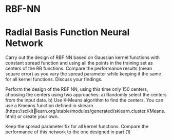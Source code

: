 # RBF-NN
# Radial Basis Function Neural Network

Carry out the design of RBF NN based on Gaussian kernel functions with constant spread function and using all
the points in the training set as centers of the RB functions. Compare the performance results (mean square
error) as you vary the spread parameter while keeping it the same for all kernel functions. Discuss your findings.


Perform the design of the RBF NN, using this time only 150 centers, choosing the centers using two approaches:
a) Randomly select the centers from the input data.
b) Use K-Means algorithm to find the centers. You can use a Kmeans function defined in sklearn (https://scikitlearn.org/stable/modules/generated/sklearn.cluster.KMeans.html) or create your own.

Keep the spread parameter fix for all kernel functions. Compare the performance of this network to the one designed in
part (1)
